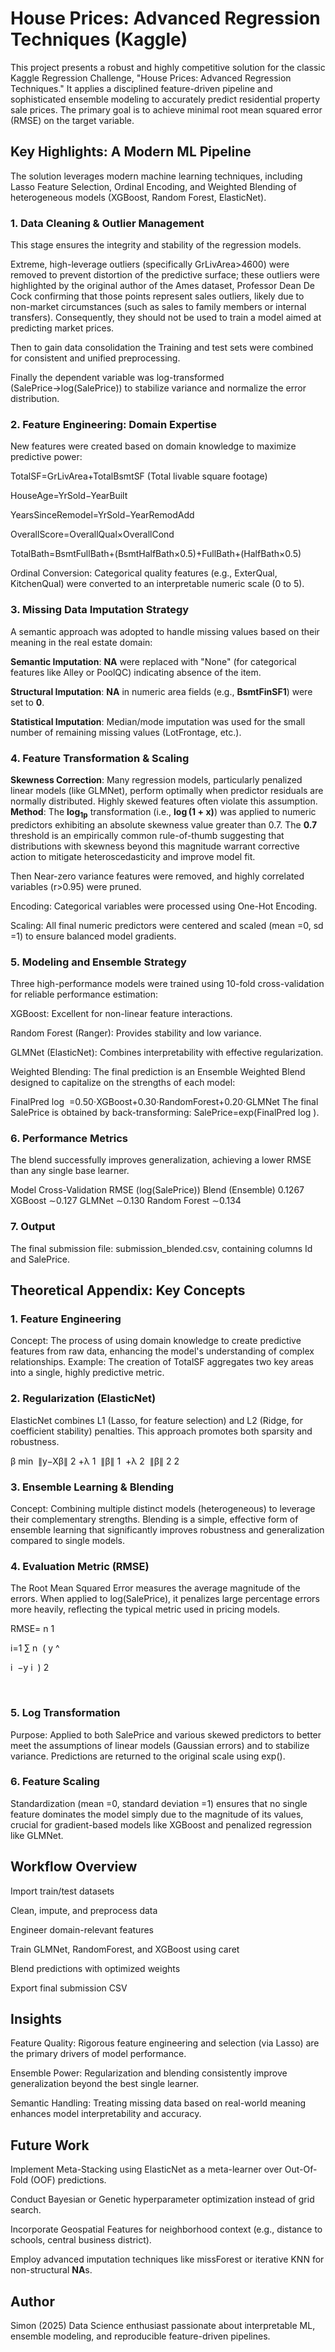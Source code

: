 # House Prices: Advanced Regression Techniques (Kaggle)
This project presents a robust and highly competitive solution for the classic Kaggle Regression Challenge, "House Prices: Advanced Regression Techniques." It applies a disciplined feature-driven pipeline and sophisticated ensemble modeling to accurately predict residential property sale prices. The primary goal is to achieve minimal root mean squared error (RMSE) on the target variable.

## Key Highlights: A Modern ML Pipeline
The solution leverages modern machine learning techniques, including Lasso Feature Selection, Ordinal Encoding, and Weighted Blending of heterogeneous models (XGBoost, Random Forest, ElasticNet).

### 1. Data Cleaning & Outlier Management
This stage ensures the integrity and stability of the regression models.

Extreme, high-leverage outliers (specifically GrLivArea>4600) were removed to prevent distortion of the predictive surface; these outliers were highlighted by the original author of the Ames dataset, Professor Dean De Cock confirming that those points represent sales outliers, likely due to non-market circumstances (such as sales to family members or internal transfers). Consequently, they should not be used to train a model aimed at predicting market prices.

Then to gain data consolidation the Training and test sets were combined for consistent and unified preprocessing.

Finally the dependent variable was log-transformed (SalePrice→log(SalePrice)) to stabilize variance and normalize the error distribution.

### 2. Feature Engineering: Domain Expertise
New features were created based on domain knowledge to maximize predictive power:

TotalSF=GrLivArea+TotalBsmtSF (Total livable square footage)

HouseAge=YrSold−YearBuilt

YearsSinceRemodel=YrSold−YearRemodAdd

OverallScore=OverallQual×OverallCond

TotalBath=BsmtFullBath+(BsmtHalfBath×0.5)+FullBath+(HalfBath×0.5)

Ordinal Conversion: Categorical quality features (e.g., ExterQual, KitchenQual) were converted to an interpretable numeric scale (0 to 5).

### 3. Missing Data Imputation Strategy
A semantic approach was adopted to handle missing values based on their meaning in the real estate domain:

**Semantic Imputation**: **$\mathbf{NA}$** were replaced with "None" (for categorical features like Alley or PoolQC) indicating absence of the item.

**Structural Imputation**: **$\mathbf{NA}$** in numeric area fields (e.g., $\mathbf{BsmtFinSF1}$) were set to **$\mathbf{0}$**.

**Statistical Imputation**: Median/mode imputation was used for the small number of remaining missing values (LotFrontage, etc.).

### 4. Feature Transformation & Scaling
**Skewness Correction**: Many regression models, particularly penalized linear models (like GLMNet), perform optimally when predictor residuals are normally distributed. Highly skewed features often violate this assumption.
**Method**: The $\mathbf{\log_{1p}}$ transformation (i.e., $\mathbf{\log(1 + x)}$) was applied to numeric predictors exhibiting an absolute skewness value greater than $0.7$.
The $\mathbf{0.7}$ threshold is an empirically common rule-of-thumb suggesting that distributions with skewness beyond this magnitude warrant corrective action to mitigate heteroscedasticity and improve model fit.

Then Near-zero variance features were removed, and highly correlated variables (r>0.95) were pruned.

Encoding: Categorical variables were processed using One-Hot Encoding.

Scaling: All final numeric predictors were centered and scaled (mean =0, sd =1) to ensure balanced model gradients.

### 5. Modeling and Ensemble Strategy
Three high-performance models were trained using 10-fold cross-validation for reliable performance estimation:

XGBoost: Excellent for non-linear feature interactions.

Random Forest (Ranger): Provides stability and low variance.

GLMNet (ElasticNet): Combines interpretability with effective regularization.

Weighted Blending:
The final prediction is an Ensemble Weighted Blend designed to capitalize on the strengths of each model:

FinalPred 
log
​
 =0.50⋅XGBoost+0.30⋅RandomForest+0.20⋅GLMNet
The final SalePrice is obtained by back-transforming: SalePrice=exp(FinalPred 
log
​
 ).

### 6. Performance Metrics
The blend successfully improves generalization, achieving a lower RMSE than any single base learner.

Model	Cross-Validation RMSE (log(SalePrice))
Blend (Ensemble)	0.1267
XGBoost	∼0.127
GLMNet	∼0.130
Random Forest	∼0.134


### 7. Output
The final submission file: submission_blended.csv, containing columns Id and SalePrice.

## Theoretical Appendix: Key Concepts
### 1. Feature Engineering
Concept: The process of using domain knowledge to create predictive features from raw data, enhancing the model's understanding of complex relationships. Example: The creation of TotalSF aggregates two key areas into a single, highly predictive metric.

### 2. Regularization (ElasticNet)
ElasticNet combines L1 (Lasso, for feature selection) and L2 (Ridge, for coefficient stability) penalties. This approach promotes both sparsity and robustness.

β
min
​
 ∥y−Xβ∥ 
2
 +λ 
1
​
 ∥β∥ 
1
​
 +λ 
2
​
 ∥β∥ 
2
2
​
 
### 3. Ensemble Learning & Blending
Concept: Combining multiple distinct models (heterogeneous) to leverage their complementary strengths. Blending is a simple, effective form of ensemble learning that significantly improves robustness and generalization compared to single models.

### 4. Evaluation Metric (RMSE)
The Root Mean Squared Error measures the average magnitude of the errors. When applied to log(SalePrice), it penalizes large percentage errors more heavily, reflecting the typical metric used in pricing models.

RMSE= 
n
1
​
  
i=1
∑
n
​
 ( 
y
^
​
  
i
​
 −y 
i
​
 ) 
2
 

​
 
### 5. Log Transformation
Purpose: Applied to both SalePrice and various skewed predictors to better meet the assumptions of linear models (Gaussian errors) and to stabilize variance. Predictions are returned to the original scale using exp().

### 6. Feature Scaling
Standardization (mean =0, standard deviation =1) ensures that no single feature dominates the model simply due to the magnitude of its values, crucial for gradient-based models like XGBoost and penalized regression like GLMNet.

## Workflow Overview
Import train/test datasets

Clean, impute, and preprocess data

Engineer domain-relevant features

Train GLMNet, RandomForest, and XGBoost using caret

Blend predictions with optimized weights

Export final submission CSV

## Insights
Feature Quality: Rigorous feature engineering and selection (via Lasso) are the primary drivers of model performance.

Ensemble Power: Regularization and blending consistently improve generalization beyond the best single learner.

Semantic Handling: Treating missing data based on real-world meaning enhances model interpretability and accuracy.

## Future Work
Implement Meta-Stacking using ElasticNet as a meta-learner over Out-Of-Fold (OOF) predictions.

Conduct Bayesian or Genetic hyperparameter optimization instead of grid search.

Incorporate Geospatial Features for neighborhood context (e.g., distance to schools, central business district).

Employ advanced imputation techniques like missForest or iterative KNN for non-structural $\mathbf{NA}$s.
## Author
Simon (2025) Data Science enthusiast passionate about interpretable ML, ensemble modeling, and reproducible feature-driven pipelines.

